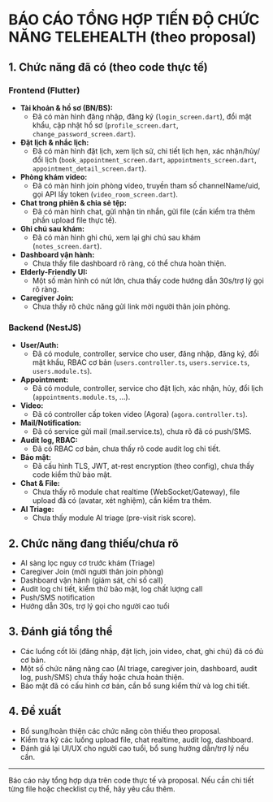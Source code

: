 # BÁO CÁO TỔNG HỢP TIẾN ĐỘ CHỨC NĂNG TELEHEALTH (theo proposal)

## 1. Chức năng đã có (theo code thực tế)

### Frontend (Flutter)
- **Tài khoản & hồ sơ (BN/BS):**
  - Đã có màn hình đăng nhập, đăng ký (`login_screen.dart`), đổi mật khẩu, cập nhật hồ sơ (`profile_screen.dart`, `change_password_screen.dart`).
- **Đặt lịch & nhắc lịch:**
  - Đã có màn hình đặt lịch, xem lịch sử, chi tiết lịch hẹn, xác nhận/hủy/đổi lịch (`book_appointment_screen.dart`, `appointments_screen.dart`, `appointment_detail_screen.dart`).
- **Phòng khám video:**
  - Đã có màn hình join phòng video, truyền tham số channelName/uid, gọi API lấy token (`video_room_screen.dart`).
- **Chat trong phiên & chia sẻ tệp:**
  - Đã có màn hình chat, gửi nhận tin nhắn, gửi file (cần kiểm tra thêm phần upload file thực tế).
- **Ghi chú sau khám:**
  - Đã có màn hình ghi chú, xem lại ghi chú sau khám (`notes_screen.dart`).
- **Dashboard vận hành:**
  - Chưa thấy file dashboard rõ ràng, có thể chưa hoàn thiện.
- **Elderly-Friendly UI:**
  - Một số màn hình có nút lớn, chưa thấy code hướng dẫn 30s/trợ lý gọi rõ ràng.
- **Caregiver Join:**
  - Chưa thấy rõ chức năng gửi link mời người thân join phòng.

### Backend (NestJS)
- **User/Auth:**
  - Đã có module, controller, service cho user, đăng nhập, đăng ký, đổi mật khẩu, RBAC cơ bản (`users.controller.ts`, `users.service.ts`, `users.module.ts`).
- **Appointment:**
  - Đã có module, controller, service cho đặt lịch, xác nhận, hủy, đổi lịch (`appointments.module.ts`, ...).
- **Video:**
  - Đã có controller cấp token video (Agora) (`agora.controller.ts`).
- **Mail/Notification:**
  - Đã có service gửi mail (mail.service.ts), chưa rõ đã có push/SMS.
- **Audit log, RBAC:**
  - Đã có RBAC cơ bản, chưa thấy rõ code audit log chi tiết.
- **Bảo mật:**
  - Đã cấu hình TLS, JWT, at-rest encryption (theo config), chưa thấy code kiểm thử bảo mật.
- **Chat & File:**
  - Chưa thấy rõ module chat realtime (WebSocket/Gateway), file upload đã có (avatar, xét nghiệm), cần kiểm tra thêm.
- **AI Triage:**
  - Chưa thấy module AI triage (pre-visit risk score).

## 2. Chức năng đang thiếu/chưa rõ
- AI sàng lọc nguy cơ trước khám (Triage)
- Caregiver Join (mời người thân join phòng)
- Dashboard vận hành (giám sát, chỉ số call)
- Audit log chi tiết, kiểm thử bảo mật, log chất lượng call
- Push/SMS notification
- Hướng dẫn 30s, trợ lý gọi cho người cao tuổi

## 3. Đánh giá tổng thể
- Các luồng cốt lõi (đăng nhập, đặt lịch, join video, chat, ghi chú) đã có đủ cơ bản.
- Một số chức năng nâng cao (AI triage, caregiver join, dashboard, audit log, push/SMS) chưa thấy hoặc chưa hoàn thiện.
- Bảo mật đã có cấu hình cơ bản, cần bổ sung kiểm thử và log chi tiết.

## 4. Đề xuất
- Bổ sung/hoàn thiện các chức năng còn thiếu theo proposal.
- Kiểm tra kỹ các luồng upload file, chat realtime, audit log, dashboard.
- Đánh giá lại UI/UX cho người cao tuổi, bổ sung hướng dẫn/trợ lý nếu cần.

---
Báo cáo này tổng hợp dựa trên code thực tế và proposal. Nếu cần chi tiết từng file hoặc checklist cụ thể, hãy yêu cầu thêm.